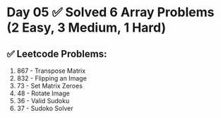 # Day 05 ✅ Solved 6 Array Problems (2 Easy, 3 Medium, 1 Hard)

## ✅ Leetcode Problems:
1. 867 - Transpose Matrix
2. 832 - Flipping an Image
3. 73 - Set Matrix Zeroes
4. 48 - Rotate Image
5. 36 - Valid Sudoku
6. 37 - Sudoko Solver


